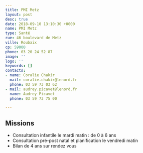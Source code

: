 ```yaml
---
title: PMI Metz
layout: post
desc: true
date: 2018-09-10 13:10:30 +0000
name: PMI Metz
type: Santé
rue: 46 boulevard de Metz
ville: Roubaix
cp: 59000
phone: 03 20 24 52 87
image: ''
logo: ''
keywords: []
contacts:
- name: Coralie Chakir
  mail: coralie.chakir@lenord.fr
  phone: 03 59 73 03 62
- mail: audrey.picavet@lenord.fr
  name: Audrey Picavet
  phone: 03 59 73 75 00

---
```

## Missions

* Consultation infantile le mardi matin : de 0 à 6 ans 
* Consultation pré-post natal et planification le vendredi matin
* Bilan de 4 ans sur rendez vous 